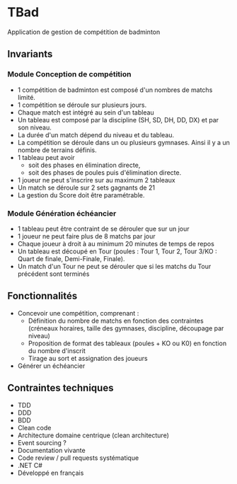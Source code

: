 # TBad
Application de gestion de compétition de badminton

## Invariants
### Module Conception de compétition
- 1 compétition de badminton est composé d'un nombres de matchs limité. 
- 1 compétition se déroule sur plusieurs jours.
- Chaque match est intégré au sein d'un tableau
- Un tableau est composé par la discipline (SH, SD, DH, DD, DX) et par son niveau.
- La durée d'un match dépend du niveau et du tableau.
- La compétition se déroule dans un ou plusieurs gymnases. Ainsi il y a un nombre de terrains définis.
- 1 tableau peut avoir 
  - soit des phases en élimination directe, 
  - soit des phases de poules puis d'élimination directe.
- 1 joueur ne peut s'inscrire sur au maximum 2 tableaux
- Un match se déroule sur 2 sets gagnants de 21
- La gestion du Score doit être paramétrable.

### Module Génération échéancier
- 1 tableau peut être contraint de se dérouler que sur un jour
- 1 joueur ne peut faire plus de 8 matchs par jour
- Chaque joueur à droit à au minimum 20 minutes de temps de repos
- Un tableau est découpé en Tour (poules : Tour 1, Tour 2, Tour 3/KO : Quart de finale, Demi-Finale, Finale).
- Un match d'un Tour ne peut se dérouler que si les matchs du Tour précédent sont terminés

## Fonctionnalités
- Concevoir une compétition, comprenant :
  - Définition du nombre de matchs en fonction des contraintes (créneaux horaires, taille des gymnases, discipline, découpage par niveau)
  - Proposition de format des tableaux (poules + KO ou K0) en fonction du nombre d'inscrit
  - Tirage au sort et assignation des joueurs
- Générer un échéancier

## Contraintes techniques
- TDD
- DDD
- BDD
- Clean code
- Architecture domaine centrique (clean architecture)
- Event sourcing ?
- Documentation vivante
- Code review / pull requests systématique
- .NET C#
- Développé en français
